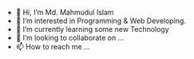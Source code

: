 - 👋 Hi, I’m Md. Mahmudul Islam
- 👀 I’m interested in Programming & Web Developing.
- 🌱 I’m currently learning some new Technology
- 💞️ I’m looking to collaborate on ...
- 📫 How to reach me ...
